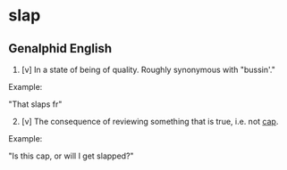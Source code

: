 # slap
## Genalphid English

1. [v] In a state of being of quality. Roughly synonymous with "bussin'."

Example:

"That slaps fr"

2. [v] The consequence of reviewing something that is true, i.e. not [cap](cap.md).

Example:

"Is this cap, or will I get slapped?"